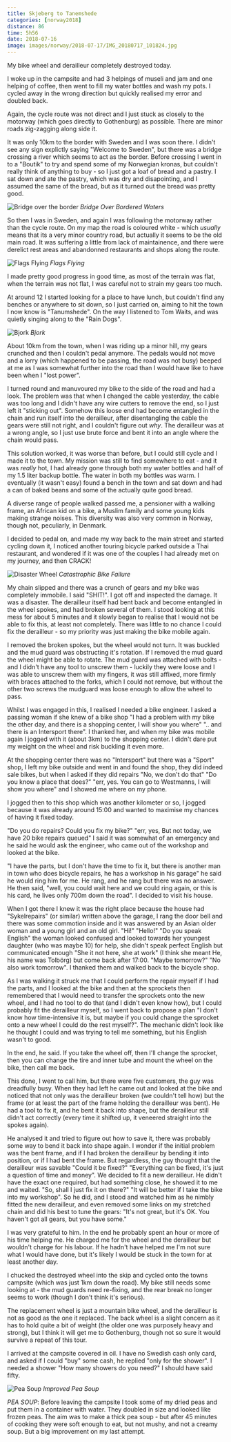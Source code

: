 ```yaml
---
title: Skjeberg to Tanemshede
categories: [norway2018]
distance: 86
time: 5h56
date: 2018-07-16
image: images/norway/2018-07-17/IMG_20180717_101824.jpg
---
```



My bike wheel and derailleur completely destroyed today.

  
  

I woke up in the campsite and had 3 helpings of museli and jam and one helping
of coffee, then went to fill my water bottles and wash my pots. I cycled away
in the wrong direction but quickly realised my error and doubled back.

Again, the cycle route was not direct and I just stuck as closely to the
motorway (which goes directly to Gothenburg) as possible. There are minor
roads zig-zagging along side it.

It was only 10km to the border with Sweden and I was soon there. I didn't see
any sign explictly saying "Welcome to Sweden", but there was a bridge crossing
a river which seems to act as the border. Before crossing I went in to a
"Boutik" to try and spend some of my Norwegian kronas, but couldn't really
think of anything to buy - so I just got a loaf of bread and a pastry. I sat
down and ate the pastry, which was dry and disapointing, and I assumed the
same of the bread, but as it turned out the bread was pretty good.

![Bridge over the border](/images/norway/2018-07-17/IMG_20180717_100240.jpg)
*Bridge Over Bordered Waters*

So then I was in Sweden, and again I was following the motorway rather than
the cycle route. On my map the road is coloured white - which _usually_ means
that its a very minor country road, but actually it seems to be the old main
road. It was suffering a little from lack of maintainence, and there were
derelict rest areas and abandonned restaurants and shops along the route.

![Flags Flying](/images/norway/2018-07-17/IMG_20180717_101824.jpg)
*Flags Flying*

I made pretty good progress in good time, as most of the terrain was flat,
when the terrain was not flat, I was careful not to strain my gears too much.

At around 12 I started looking for a place to have lunch, but couldn't find
any benches or anywhere to sit down, so I just carried on, aiming to hit the
town I now know is "Tanumshede". On the way I listened to Tom Waits, and was
quietly singing along to the "Rain Dogs".

![Bjork](/images/norway/2018-07-17/IMG_20180717_123252.jpg)
*Bjork*

About 10km from the town, when I was riding up a minor hill, my gears crunched
and then I couldn't pedal anymore. The pedals would not move and a lorry
(which happened to be passing, the road was not busy) beeped at me as I was
somewhat further into the road than I would have like to have been when I
"lost power".

I turned round and manuvoured my bike to the side of the road and had a look.
The problem was that when I changed the cable yesterday, the cable was too
long and I didn't have any wire cutters to remove the end, so I just left it
"sticking out". Somehow this loose end had become entangled in the chain and
run itself into the derailleur, after disentangling the cable the gears were
still not right, and I couldn't figure out _why_. The derailleur was at a
wrong angle, so I just use brute force and bent it into an angle where the
chain would pass.

This solution worked, it was worse than before, but I could still cycle and I
made it to the town. My mission was still to find somewhere to eat - and it
was _really_ hot, I had already gone through both my water bottles and half of
my 1.5 liter backup bottle. The water in both my bottles was warm. I
eventually (it wasn't easy) found a bench in the town and sat down and had a
can of baked beans and some of the actually quite good bread.

A diverse range of people walked passed me, a pensioner with a walking frame,
an African kid on a bike, a Muslim family and some young kids making strange
noises. This diversity was also very common in Norway, though not, peculiarly,
in Denmark.

I decided to pedal on, and made my way back to the main street and started
cycling down it, I noticed another touring bicycle parked outside a Thai
restaurant, and wondered if it was one of the couples I had already met on my
journey, and then CRACK!
  
![Disaster Wheel](/images/norway/2018-07-17/IMG_20180717_145347.jpg)
*Catastrophic Bike Failure*

My chain slipped and there was a crunch of gears and my bike was completely
immobile. I said "SHIT!". I got off and inspected the damage. It was a
disaster. The derailleur itself had bent back and become entangled in the
wheel spokes, and had broken several of them. I stood looking at this mess for
about 5 minutes and it slowly began to realise that I would not be able to fix
this, at least not completely. There was little to no chance I could fix the
derailleur - so my priority was just making the bike mobile again.

I removed the broken spokes, but the wheel would not turn. It was buckled and
the mud guard was obstructing it's rotation. If I removed the mud guard the
wheel might be able to rotate. The mud guard was attached with bolts - and I
didn't have any tool to unscrew them - luckily they were loose and I was able
to unscrew them with my fingers, it was still affixed, more firmly with braces
attached to the forks, which I could not remove, but without the other two
screws the mudguard was loose enough to allow the wheel to pass.

Whilst I was engaged in this, I realised I needed a bike engineer. I asked a
passing woman if she knew of a bike shop "I had a problem with my bike the
other day, and there is a shopping center, I will show you where" ".. and
there is an Intersport there". I thanked her, and when my bike was mobile
again I jogged with it (about 3km) to the shopping center. I didn't dare put
my weight on the wheel and risk buckling it even more.

At the shopping center there was no "Intersport" but there was a "Sport" shop,
I left my bike outside and went in and found the shop, they did indeed sale
bikes, but when I asked if they did repairs "No, we don't do that" "Do you
know a place that does?" "err, yes. You can go to Westmanns, I will show you
where" and I showed me where on my phone.

I jogged then to this shop which was another kilometer or so, I jogged because
it was already around 15:00 and wanted to maximise my chances of having it
fixed today.

"Do you do repairs? Could you fix my bike?" "err, yes, But not today, we have
20 bike repairs queued" I said it was somewhat of an emergency and he said he
would ask the engineer, who came out of the workshop and looked at the bike.

"I have the parts, but I don't have the time to fix it, but there is another
man in town who does bicycle repairs, he has a workshop in his garage" he said
he would ring him for me. He rang, and he rang but there was no answer. He
then said, "well, you could wait here and we could ring again, or this is his
card, he lives only 700m down the road". I decided to visit his house.

When I got there I knew it was the right place because the house had
"Sykelrepairs" (or similar) written above the garage, I rang the door bell and
there was some commotion inside and it was answered by an Asian older woman and a
young girl and an old girl. "Hi!" "Hello!" "Do you speak English" the woman
looked confused and looked towards her youngest daughter (who was maybe 10)
for help, she didn't speak perfect English but communicated enough "She it not
here, she at work" (I think she meant He, his name was Tolbörg) but come back
after 17:00. "Maybe tomorrow?" "No also work tomorrow". I thanked them and
walked back to the bicycle shop.

As I was walking it struck me that I could perform the repair myself if I had
the parts, and I looked at the bike and then at the sprockets then remembered
that I would need to transfer the sprockets onto the new wheel, and I had no
tool to do that (and I didn't even know how), but I could probably fit the
derailleur myself, so I went back to propose a plan "I don't know how
time-intensive it is, but maybe if you could change the sprocket onto a new
wheel I could do the rest myself?". The mechanic didn't look like he thought I
could and was trying to tell me something, but his English wasn't to good.

In the end, he said. If you take the wheel off, then I'll change the sprocket,
then you can change the tire and inner tube and mount the wheel on the bike,
then call me back.

This done, I went to call him, but there were five customers, the guy was
dreadfully busy. When they had left he came out and looked at the bike and
noticed that not only was the derailleur broken (we couldn't tell how) but the
frame (or at least the part of the frame holding the derailleur was bent). He
had a tool to fix it, and he bent it back into shape, but the derailleur still
didn't act correctly (every time it shifted up, it veneered straight into the
spokes again).

He analysed it and tried to figure out how to save it, there was probably some
way to bend it back into shape again. I wonder if the initial problem was the
bent frame, and if I had broken the derailleur by bending it into position, or
if I had bent the frame. But regardless, the guy thought that the derailleur
was savable "Could it be fixed?" "Everything can be fixed, it's just a
question of time and money". We decided to fit a new derailleur. He didn't
have the exact one required, but had something close, he showed it to me and
waited. "So, shall I just fix it on there?" "It will be better if I take the
bike into my workshop". So he did, and I stood and watched him as he nimbly
fitted the new derailleur, and even removed some links on my stretched chain
and did his best to tune the gears: "It's not great, but it's OK. You haven't
got all gears, but you have some."

I was very grateful to him. In the end he probably spent an hour or more of
his time helping me. He charged me for the wheel and the derailleur but
wouldn't charge for his labour. If he hadn't have helped me I'm not sure what
I would have done, but it's likely I would be stuck in the town for at least
another day.

I chucked the destroyed wheel into the skip and cycled onto the towns campsite
(which was just 1km down the road). My bike still needs some looking at - the
mud guards need re-fixing, and the rear break no longer seems to work (though
I don't think it's serious).

The replacement wheel is just a mountain bike wheel, and the derailleur is not
as good as the one it replaced. The back wheel is a slight concern as it has
to hold quite a bit of weight (the older one was purposely heavy and strong),
but I think it will get me to Gothenburg, though not so sure it would survive
a repeat of this tour.

I arrived at the campsite covered in oil. I have no Swedish cash only card,
and asked if I could "buy" some cash, he replied "only for the shower". I
needed a shower "How many showers do you need?" I should have said fifty.

![Pea Soup](/images/norway/2018-07-17/IMG_20180717_200958.jpg)
*Improved Pea Soup*

*PEA SOUP*: Before leaving the campsite I took some of my dried peas and put
them in a container with water. They doubled in size and looked like frozen
peas. The aim was to make a thick pea soup - but after 45 minutes of cooking
they were soft enough to eat, but not mushy, and not a creamy soup. But a big
improvement on my last attempt.

